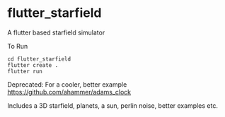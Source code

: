 # flutter_starfield

A flutter based starfield simulator

To Run

    cd flutter_starfield
    flutter create .
    flutter run


Deprecated:
For a cooler, better example
https://github.com/ahammer/adams_clock

Includes a 3D starfield, planets, a sun, perlin noise, better examples etc.

